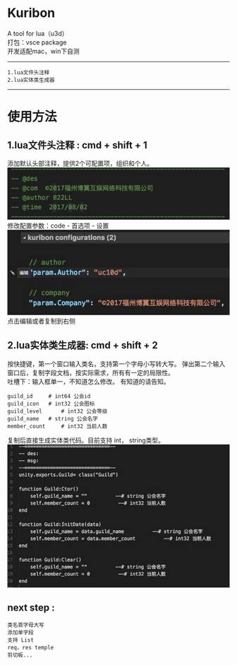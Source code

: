 # Kuribon
A tool for lua（u3d）    
打包：vsce package    
开发适配mac，win下自测    
- - - - 
    1.lua文件头注释
    2.lua实体类生成器
- - - -
# 使用方法
 ##  1.lua文件头注释 : cmd + shift + 1
添加默认头部注释，提供2个可配置项，组织和个人。
![](./_image/8ADBD5BF-393E-4873-A20C-34E7D31E169B.png)        
修改配置参数：code - 首选项 - 设置      
![](./_image/52D1BF41-B60E-4F84-8902-31F55A6A25B9.png)        
点击编辑或者复制到右侧

## 2.lua实体类生成器: cmd + shift + 2
按快捷键，第一个窗口输入类名，支持第一个字母小写转大写。
弹出第二个输入窗口后，复制字段文档，按实际需求，所有有一定的局限性。    
吐槽下：输入框单一，不知道怎么修改。
有知道的请告知。
```
guild_id 	 # int64 公会id
guild_icon 	 # int32 公会图标
guild_level 	 # int32 公会等级
guild_name 	 # string 公会名字
member_count 	 # int32 当前人数
```
复制后直接生成实体类代码。目前支持 int， string类型。    
![](./_image/E49AB3CD-3C25-462C-8F97-E8EE2DF8F4D7.png)


## next step :    
    类名首字母大写    
    添加单字段    
    支持 List    
    req，res temple    
    剪切板...    

